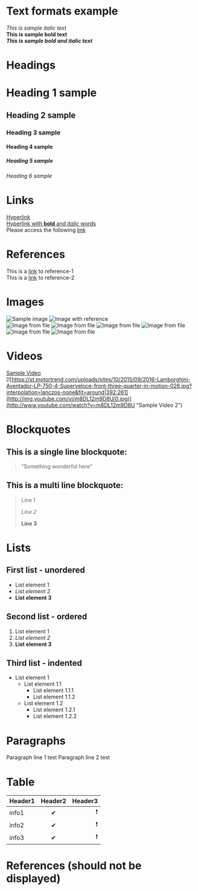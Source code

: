 # Text formats example

_This is sample italic text_  
**This is sample bold text**  
**_This is sample bold and italic text_**  

# Headings

# Heading 1 sample
## Heading 2 sample
### Heading 3 sample
#### Heading 4 sample
##### Heading 5 sample
###### Heading 6 sample

# Links

[Hyperlink](https://www.google.com)  
[Hyperlink with **bold** and _italic_ words](https://www.google.com)  
Please access the following [link](www.google.com)  

# References

This is a [link][reference-1] to reference-1  
This is a [link][reference-2] to reference-2  

# Images

![Sample image](https://i.kinja-img.com/gawker-media/image/upload/s--GgpOUVnh--/c_scale,f_auto,fl_progressive,q_80,w_800/riufs7rtpk6okzrqiqmy.jpg)
![Image with reference][reference-3]  
![Image from file](mars.jpg=10x20)
![Image from file](dog.jpeg=10x20)
![Image from file](download.png=10x20)
![Image from file](jerry.tiff=10x20)
![Image from file](cartoon.eps=10x20)
![Image from file](raw.raw=10x20)


# Videos

[Sample Video](https://www.youtube.com/watch?v=m8DL12m9D8U)  
[![https://st.motortrend.com/uploads/sites/10/2015/09/2016-Lamborghini-Aventador-LP-750-4-Superveloce-front-three-quarter-in-motion-026.jpg?interpolation=lanczos-none&fit=around|392:261](http://img.youtube.com/vi/m8DL12m9D8U/0.jpg)](http://www.youtube.com/watch?v=m8DL12m9D8U "Sample Video 2")

# Blockquotes

## This is a single line blockquote:
> "Something wonderful here"  

## This is a multi line blockquote:
> Line 1  
>  
> _Line 2_  
>  
> **Line 3**  

# Lists

## First list - unordered
* List element 1  
* _List element 2_  
* **List element 3**  
## Second list - ordered
1. List element 1
2. _List element 2_
3. **List element 3**
## Third list - indented
* List element 1  
    * List element 1.1  
        * List element 1.1.1  
        * List element 1.1.2  
    * List element 1.2  
        * List element 1.2.1  
        * List element 1.2.2  

# Paragraphs

Paragraph line 1  test
Paragraph line 2  test

# Table

| Header1   | Header2  | Header3  |
|   :---    |   :---:  |    ---:  |
| info1     |    ✔    |     ❗    |
| info2     |    ✔    |     ❗    |
| info3     |    ✔    |     ❗    |

# References (should not be displayed)

[reference-1]: www.google.com
[reference-2]: www.youtube.com
[reference-3]: https://st.motortrend.com/uploads/sites/10/2015/09/2016-Lamborghini-Aventador-LP-750-4-Superveloce-front-three-quarter-in-motion-026.jpg?interpolation=lanczos-none&fit=around|392:261
